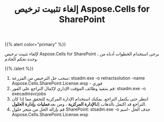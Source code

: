 ﻿---
title: إلغاء تثبيت ترخيص Aspose.Cells for SharePoint
type: docs
weight: 30
url: /ar/sharepoint/uninstalling-aspose-cells-for-sharepoint-license/
---
{{% alert color="primary" %}} 

 لإلغاء تثبيت ترخيص Aspose.Cells for SharePoint ، يرجى استخدام الخطوات أدناه من وحدة تحكم الخادم.

{{% /alert %}} 

1. سحب حل الترخيص من المزرعة:
 stsadm.exe -o retractsolution -name Aspose.Cells.SharePoint.License.wsp - فوري
1. قم بتنفيذ وظائف المؤقت الإداري لإكمال التراجع على الفور:
 stsadm.exe -o execadmsvcjobs
1. انتظر حتى يكتمل التراجع.
 يمكنك استخدام الإدارة المركزية للتحقق مما إذا كان التراجع قد اكتمل بالذهاب إلى**الإدارة المركزية** ، ومن بعد**عمليات** و**إدارة الحلول**.
1. قم بإزالة الحل من متجر حلول SharePoint:
 stsadm.exe -o حذف الحل -اسم Aspose.Cells.SharePoint.License.wsp
